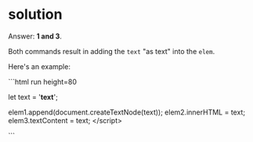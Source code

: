 # solution

Answer: **1 and 3**.

Both commands result in adding the `text` "as text" into the `elem`.

Here's an example:

\`\`\`html run height=80

 let text = '**text**';

elem1.append\(document.createTextNode\(text\)\); elem2.innerHTML = text; elem3.textContent = text; &lt;/script&gt;

\`\`\`

